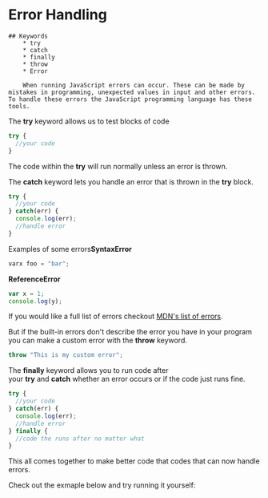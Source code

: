# Error Handling
    
    ## Keywords
        * try
        * catch
        * finally
        * throw
        * Error

        When running JavaScript errors can occur. These can be made by mistakes in programming, unexpected values in input and other errors. To handle these errors the JavaScript programming language has these tools.

The **try** keyword allows us to test blocks of code

```jsx
try {
  //your code
}

```

The code within the **try** will run normally unless an error is thrown.

The **catch** keyword lets you handle an error that is thrown in the **try** block.

```jsx
try {
  //your code
} catch(err) {
  console.log(err);
  //handle error
}

```

Examples of some errors**SyntaxError**

```jsx
varx foo = "bar";

```

**ReferenceError**

```jsx
var x = 1;
console.log(y);

```

If you would like a full list of errors checkout [MDN's list of errors](https://www.google.com/).

But if the built-in errors don't describe the error you have in your program you can make a custom error with the **throw** keyword.

```jsx
throw "This is my custom error";

```

The **finally** keyword allows you to run code after your **try** and **catch** whether an error occurs or if the code just runs fine.

```jsx
try {
  //your code
} catch(err) {
  console.log(err);
  //handle error
} finally {
  //code the runs after no matter what
}

```

This all comes together to make better code that codes that can now handle errors.

Check out the exmaple below and try running it yourself: